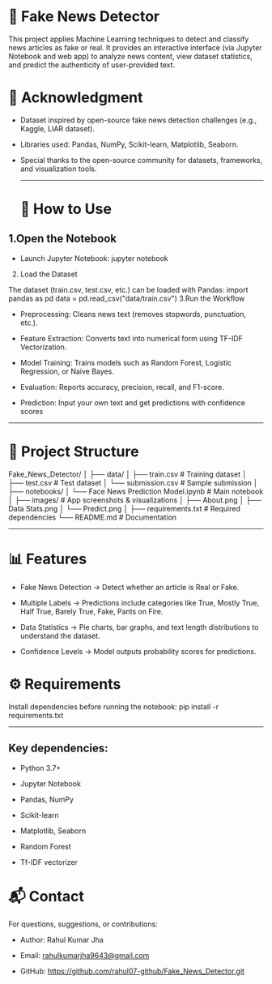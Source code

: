 # 📰 Fake News Detector

This project applies Machine Learning techniques to detect and classify news articles as fake or real. It provides an interactive interface (via Jupyter Notebook and web app) to analyze news content, view dataset statistics, and predict the authenticity of user-provided text.

# 🙌 Acknowledgment

- Dataset inspired by open-source fake news detection challenges (e.g., Kaggle, LIAR dataset).

- Libraries used: Pandas, NumPy, Scikit-learn, Matplotlib, Seaborn.

- Special thanks to the open-source community for datasets, frameworks, and visualization tools.

  --------
  # 🚀 How to Use

## 1.Open the Notebook

- Launch Jupyter Notebook:
  jupyter notebook
2. Load the Dataset

The dataset (train.csv, test.csv, etc.) can be loaded with Pandas:
import pandas as pd
data = pd.read_csv("data/train.csv")
3.Run the Workflow

- Preprocessing: Cleans news text (removes stopwords, punctuation, etc.).

- Feature Extraction: Converts text into numerical form using TF-IDF Vectorization.

- Model Training: Trains models such as Random Forest, Logistic Regression, or Naive Bayes.

- Evaluation: Reports accuracy, precision, recall, and F1-score.

- Prediction: Input your own text and get predictions with confidence scores

------------
# 📂 Project Structure
Fake_News_Detector/
│
├── data/
│   ├── train.csv             # Training dataset
│   ├── test.csv              # Test dataset
│   └── submission.csv        # Sample submission
│
├── notebooks/
│   └── Face News Prediction Model.ipynb   # Main notebook
│
├── images/                   # App screenshots & visualizations
│   ├── About.png
│   ├── Data Stats.png
│   └── Predict.png
│
├── requirements.txt          # Required dependencies
└── README.md                 # Documentation

-----------------
# 📊 Features

- Fake News Detection → Detect whether an article is Real or Fake.

- Multiple Labels → Predictions include categories like True, Mostly True, Half True, Barely True, Fake, Pants on Fire.

- Data Statistics → Pie charts, bar graphs, and text length distributions to understand the dataset.

- Confidence Levels → Model outputs probability scores for predictions.

# ⚙️ Requirements

Install dependencies before running the notebook:
      pip install -r requirements.txt

---------------
## Key dependencies:

- Python 3.7+

- Jupyter Notebook

- Pandas, NumPy

- Scikit-learn

- Matplotlib, Seaborn

- Random Forest

- Tf-IDF vectorizer 

# 📬 Contact

For questions, suggestions, or contributions:

- Author: Rahul Kumar Jha

- Email: rahulkumarjha9643@gmail.com

- GitHub: https://github.com/rahul07-github/Fake_News_Detector.git
